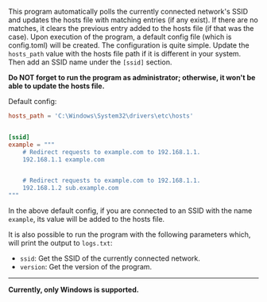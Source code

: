 This program automatically polls the currently connected network's SSID and updates the hosts file with matching entries (if any exist). If there are no matches, it clears the previous entry added to the hosts file (if that was the case). Upon execution of the program, a default config file (which is config.toml) will be created. The configuration is quite simple. Update the `hosts_path` value with the hosts file path if it is different in your system. Then add an SSID name under the `[ssid]` section.

**Do NOT forget to run the program as administrator; otherwise, it won't be able to update the hosts file.**

Default config:
```toml
hosts_path = 'C:\Windows\System32\drivers\etc\hosts'


[ssid]
example = """
    # Redirect requests to example.com to 192.168.1.1.
    192.168.1.1 example.com


    # Redirect requests to example.com to 192.168.1.1.
    192.168.1.2 sub.example.com
"""
```
In the above default config, if you are connected to an SSID with the name `example`, its value will be added to the hosts file.

It is also possible to run the program with the following parameters which, will print the output to `logs.txt`:
* `ssid`: Get the SSID of the currently connected network. 
* `version`: Get the version of the program.

---
**Currently, only Windows is supported.**